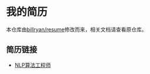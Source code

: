 # 我的简历

本仓库由[billryan/resume](https://github.com/billryan/resume/tree/zh_CN)修改而来，相关文档请查看原仓库。


## 简历链接

* [NLP算法工程师](resume/NLP-zh_CN.pdf)

